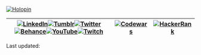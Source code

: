 [![Holopin](https://holopin.me/boseriko)](https://holopin.io/@boseriko)

| [![LinkedIn](https://user-images.githubusercontent.com/10940193/202844406-69a7eed4-f0fc-4587-b41b-3f2853879cf5.png)](https://www.linkedin.com/in/boseriko/)[![Tumblr](https://user-images.githubusercontent.com/10940193/202833884-96ff2775-2021-4992-bc24-a4dae99f2cb9.png)](https://bosericode.tumblr.com/)[![Twitter](https://user-images.githubusercontent.com/10940193/202833848-a20aa57d-e425-44f0-9ce8-809dfcc984eb.png)](https://twitter.com/BosEriCode)[![Behance](https://user-images.githubusercontent.com/10940193/202833440-0112e88c-7a86-452f-b4ac-75371183a565.png)](https://www.behance.net/bos-eriko)[![YouTube](https://user-images.githubusercontent.com/10940193/202833380-533e7088-94a4-4eb8-ad7b-de3708e8d7c4.png)](https://www.youtube.com/channel/UCVW9zuKho67gbISdMBZ4igg)[![Twitch](https://user-images.githubusercontent.com/10940193/202833106-2570725b-88d9-4e0c-ab76-a814322852c2.png)](https://www.twitch.tv/BosEriCode) | [![Codewars](https://www.codewars.com/users/BosEriko/badges/large)](https://www.codewars.com/users/BosEriko) | [![HackerRank](https://user-images.githubusercontent.com/10940193/202844353-3bcba8e2-d5ff-4049-b47d-164214f6be20.png)](https://www.hackerrank.com/boseriko) |
| - | - | - |

Last updated: <date>
